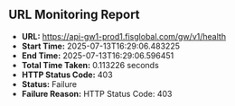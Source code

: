 ## URL Monitoring Report

- **URL:** https://api-gw1-prod1.fisglobal.com/gw/v1/health
- **Start Time:** 2025-07-13T16:29:06.483225
- **End Time:** 2025-07-13T16:29:06.596451
- **Total Time Taken:** 0.113226 seconds
- **HTTP Status Code:** 403
- **Status:** Failure
- **Failure Reason:** HTTP Status Code: 403
